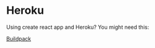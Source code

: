 # Heroku

Using create react app and Heroku?  You might need this:

[Buildpack](https://github.com/mars/create-react-app-buildpack)
